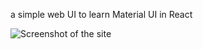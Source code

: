 a simple web UI to learn Material UI in React

![Screenshot of the site](./screenshots/Agensy-website-800.png)
